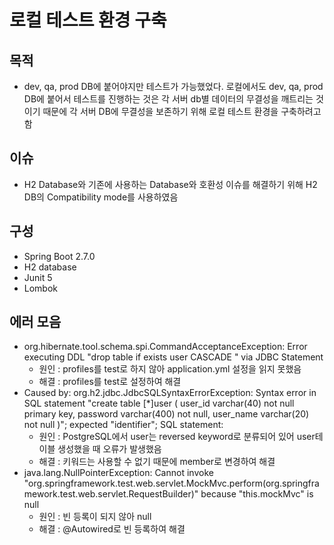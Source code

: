 # 로컬 테스트 환경 구축
## 목적
- dev, qa, prod DB에 붙어야지만 테스트가 가능했었다.
로컬에서도 dev, qa, prod DB에 붙어서 테스트를 진행하는 것은 각 서버 db별 데이터의 무결성을 깨트리는
것이기 때문에 각 서버 DB에 무결성을 보존하기 위해 로컬 테스트 환경을 구축하려고 함

## 이슈
- H2 Database와 기존에 사용하는 Database와 호환성 이슈를 해결하기 위해 H2 DB의 Compatibility mode를 사용하였음

## 구성
- Spring Boot 2.7.0
- H2 database
- Junit 5
- Lombok

## 에러 모음
- org.hibernate.tool.schema.spi.CommandAcceptanceException: Error executing DDL "drop table if exists user CASCADE " via JDBC Statement
  - 원인 : profiles를 test로 하지 않아 application.yml 설정을 읽지 못했음
  - 해결 : profiles를 test로 설정하여 해결
- Caused by: org.h2.jdbc.JdbcSQLSyntaxErrorException: Syntax error in SQL statement "create table [*]user ( user_id varchar(40) not null primary key, password varchar(400) not null, user_name varchar(20) not null )"; expected "identifier"; SQL statement:
  - 원인 : PostgreSQL에서 user는 reversed keyword로 분류되어 있어 user테이블 생성했을 때 오류가 발생했음
  - 해결 : 키워드는 사용할 수 없기 때문에 member로 변경하여 해결
- java.lang.NullPointerException: Cannot invoke "org.springframework.test.web.servlet.MockMvc.perform(org.springframework.test.web.servlet.RequestBuilder)" because "this.mockMvc" is null
  - 원인 : 빈 등록이 되지 않아 null
  - 해결 : @Autowired로 빈 등록하여 해결
